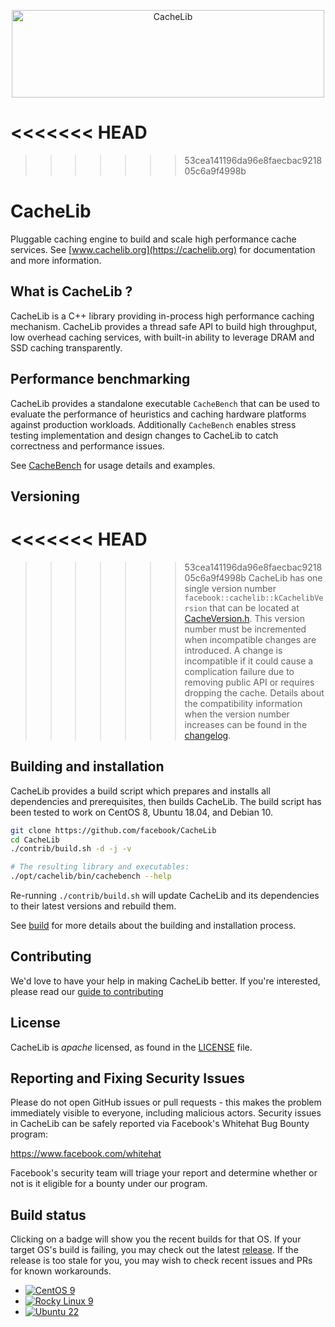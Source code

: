 <p align="center">
  <img width="500" height="140" alt="CacheLib" src="website/static/img/CacheLib-Logo-Large-transp.png">
</p>

<<<<<<< HEAD
=======

>>>>>>> 53cea141196da96e8faecbac921805c6a9f4998b
# CacheLib

Pluggable caching engine to build and scale high performance cache services. See
[www.cachelib.org](https://cachelib.org) for documentation and more information.


## What is CacheLib ?

CacheLib is a C++ library providing in-process high performance caching
mechanism. CacheLib provides a thread safe API to build high throughput,
low overhead caching services, with built-in ability to leverage
DRAM and SSD caching transparently.


## Performance benchmarking

CacheLib provides a standalone executable `CacheBench` that can be used to
evaluate the performance of heuristics and caching hardware platforms against
production workloads. Additionally `CacheBench` enables stress testing
implementation and design changes to CacheLib to catch correctness and
performance issues.

See [CacheBench](https://cachelib.org/docs/Cache_Library_User_Guides/Cachebench_Overview) for usage details
and examples.

## Versioning
<<<<<<< HEAD
=======

>>>>>>> 53cea141196da96e8faecbac921805c6a9f4998b
CacheLib has one single version number `facebook::cachelib::kCachelibVersion` that can be located at [CacheVersion.h](https://github.com/facebook/CacheLib/blob/main/cachelib/allocator/CacheVersion.h#L31). This version number must be incremented when incompatible changes are introduced. A change is incompatible if it could cause a complication failure due to removing public API or requires dropping the cache. Details about the compatibility information when the version number increases can be found in the [changelog](https://github.com/facebook/CacheLib/blob/main/CHANGELOG.md).


## Building and installation

CacheLib provides a build script which prepares and installs all
dependencies and prerequisites, then builds CacheLib.
The build script has been tested to work on CentOS 8,
Ubuntu 18.04, and Debian 10.

```sh
git clone https://github.com/facebook/CacheLib
cd CacheLib
./contrib/build.sh -d -j -v

# The resulting library and executables:
./opt/cachelib/bin/cachebench --help
```

Re-running `./contrib/build.sh` will update CacheLib and its dependencies
to their latest versions and rebuild them.

See [build](https://cachelib.org/docs/installation/) for more details about
the building and installation process.


## Contributing

We'd love to have your help in making CacheLib better. If you're interested,
please read our [guide to contributing](CONTRIBUTING.md)



## License

CacheLib is *apache* licensed, as found in the [LICENSE](LICENSE) file.



## Reporting and Fixing Security Issues

Please do not open GitHub issues or pull requests - this makes the problem
immediately visible to everyone, including malicious actors. Security issues in
CacheLib can be safely reported via Facebook's Whitehat Bug Bounty program:

https://www.facebook.com/whitehat

Facebook's security team will triage your report and determine whether or not is
it eligible for a bounty under our program.


## Build status

Clicking on a badge will show you the recent builds for that OS. If your target OS's build is failing, you may check out the latest [release](https://github.com/facebook/CacheLib/releases). If the release is too stale for you, you may wish to check recent issues and PRs for known workarounds.

- [![CentOS 9](https://github.com/facebook/cachelib/actions/workflows/build-cachelib-centos-9.yml/badge.svg?event=schedule)](https://github.com/facebook/cachelib/actions/workflows/build-cachelib-centos-9.yml?query=event%3Aschedule)
- [![Rocky Linux 9](https://github.com/facebook/cachelib/actions/workflows/build-cachelib-rockylinux-9.yml/badge.svg?event=schedule)](https://github.com/facebook/cachelib/actions/workflows/build-cachelib-rockylinux-9.yml?query=event%3Aschedule)
- [![Ubuntu 22](https://github.com/facebook/cachelib/actions/workflows/build-cachelib-ubuntu-22.yml/badge.svg?event=schedule)](https://github.com/facebook/cachelib/actions/workflows/build-cachelib-ubuntu-22.yml?query=event%3Aschedule)

